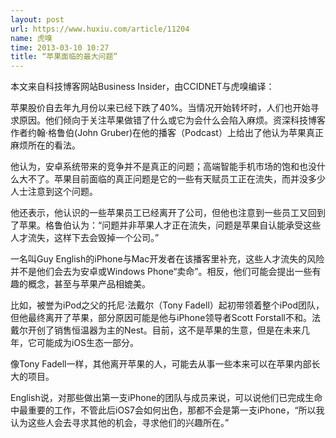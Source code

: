 ```yaml
---
layout: post
url: https://www.huxiu.com/article/11204
name: 虎嗅
time: 2013-03-10 10:27
title: “苹果面临的最大问题”
---
```

本文来自科技博客网站Business Insider，由CCIDNET与虎嗅编译：

苹果股价自去年九月份以来已经下跌了40%。当情况开始转坏时，人们也开始寻求原因。他们倾向于关注苹果做错了什么或它为会什么会陷入麻烦。资深科技博客作者约翰·格鲁伯(John Gruber)在他的播客（Podcast）上给出了他认为苹果真正麻烦所在的看法。

他认为，安卓系统带来的竞争并不是真正的问题；高端智能手机市场的饱和也没什么大不了。苹果目前面临的真正问题是它的一些有天赋员工正在流失，而并没多少人士注意到这个问题。

他还表示，他认识的一些苹果员工已经离开了公司，但他也注意到一些员工又回到了苹果。格鲁伯认为：“问题并非苹果人才正在流失，问题是苹果自认能承受这些人才流失，这样下去会毁掉一个公司。”

一名叫Guy English的iPhone与Mac开发者在该播客里补充，这些人才流失的风险并不是他们会去为安卓或Windows Phone“卖命”。相反，他们可能会提出一些有趣的概念，甚至与苹果产品相媲美。

比如，被誉为iPod之父的托尼·法戴尔（Tony Fadell）起初带领着整个iPod团队，但他最终离开了苹果，部分原因可能是他与iPhone领导者Scott Forstall不和。法戴尔开创了销售恒温器为主的Nest。目前，这不是苹果的生意，但是在未来几年，它可能成为iOS生态一部分。

像Tony Fadell一样，其他离开苹果的人，可能去从事一些本来可以在苹果内部长大的项目。

English说，对那些做出第一支iPhone的团队与成员来说，可以说他们已完成生命中最重要的工作，不管此后iOS7会如何出色，那都不会是第一支iPhone，“所以我认为这些人会去寻求其他的机会，寻求他们的兴趣所在。”

